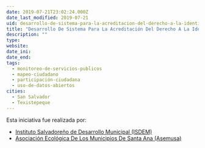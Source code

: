 ```yaml
---
date: 2019-07-21T23:02:24.000Z
date_last_modified: 2019-07-21
uid: desarrollo-de-sistema-para-la-acreditacion-del-derecho-a-la-identidad-asemusa
title: "Desarrollo De Sistema Para La Acreditación Del Derecho A La Identidad (Asemusa)."
description: ""
type: 
website: 
date_ini: 
date_end: 
tags:
  - monitoreo-de-servicios-publicos
  - mapeo-ciudadano
  - participación-ciudadana
  - uso-de-datos-abiertos
cities: 
  - San Salvador
  - Texistepeque
---
```


Esta iniciativa fue realizada por:

- [Instituto Salvadoreño de Desarrollo Municipal (ISDEM)](/i/instituto-salvadoreno-de-desarrollo-municipal-isdem.html)
- [Asociación Ecológica De Los Municipios De Santa Ana (Asemusa)](/i/asociacion-ecologica-de-los-municipios-de-santa-ana-asemusa.html)
